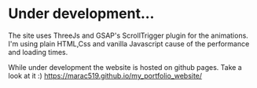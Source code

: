 # Under development...

The site uses ThreeJs and GSAP's ScrollTrigger plugin for the animations.
I'm using plain HTML,Css and vanilla Javascript cause of the performance and loading times.

While under development the website is hosted on github pages. Take a look at it :)
https://marac519.github.io/my_portfolio_website/
